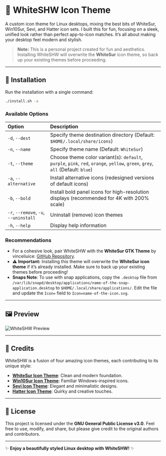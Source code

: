 # 🌟 WhiteSHW Icon Theme

A custom icon theme for Linux desktops, mixing the best bits of WhiteSur, Win10Sur, Sevi, and Hatter icon sets. I built this for fun, focusing on a sleek, unified look rather than perfect app-to-icon matches. It’s all about making your desktop feel modern and stylish.

> **Note:** This is a personal project created for fun and aesthetics. Installing WhiteSHW will overwrite the **WhiteSur** icon theme, so back up your existing themes before proceeding.

---


## 🚀 Installation

Run the installation with a single command:

```bash
./install.sh -a
```

### Available Options

| Option                        | Description                                                                                           |
| :---------------------------- | :---------------------------------------------------------------------------------------------------- |
| `-d`, `--dest`                | Specify theme destination directory (Default: `$HOME/.local/share/icons`)                             |
| `-n`, `--name`                | Specify theme name (Default: `WhiteSur`)                                                              |
| `-t`, `--theme`               | Choose theme color variant(s): `default`, `purple`, `pink`, `red`, `orange`, `yellow`, `green`, `grey`, `all` (Default: `blue`) |
| `-a`, `--alternative`         | Install alternative icons (redesigned versions of default icons)                                      |
| `-b`, `--bold`                | Install bold panel icons for high-resolution displays (recommended for 4K with 200% scale)            |
| `-r`, `--remove`, `-u`, `--uninstall` | Uninstall (remove) icon themes                                                                |
| `-h`, `--help`                | Display help information                                                                             |

### Recommendations

- For a cohesive look, pair WhiteSHW with the **WhiteSur GTK Theme** by vinceliuice: [GitHub Repository](https://github.com/vinceliuice/WhiteSur-gtk-theme).
- ⚠️ **Important:** Installing this theme will overwrite the **WhiteSur icon theme** if it’s already installed. Make sure to back up your existing themes before proceeding!
- **Snaps Note**: To use with snap applications, copy the `.desktop` file from `/var/lib/snapd/desktop/applications/name-of-the-snap-application.desktop` to `$HOME/.local/share/applications/`. Edit the file and update the `Icon=` field to `Icon=name-of-the-icon.svg`.

---

## 🖼️ Preview

![WhiteSHW Preview](https://github.com/user-attachments/assets/657034d8-f9cb-4dd7-afc3-7f161299e112)

---

## 🙌 Credits

WhiteSHW is a fusion of four amazing icon themes, each contributing to its unique style:

- **[WhiteSur Icon Theme](https://github.com/vinceliuice/WhiteSur-icon-theme)**: Clean and modern foundation.
- **[Win10Sur Icon Theme](https://github.com/yeyushengfan258/Win10Sur-icon-theme)**: Familiar Windows-inspired icons.
- **[Sevi Icon Theme](https://github.com/TaylanTatli/Sevi)**: Elegant and minimalistic designs.
- **[Hatter Icon Theme](https://github.com/Mibea/Hatter)**: Quirky and creative touches.

---

## 📜 License

This project is licensed under the **GNU General Public License v3.0**. Feel free to use, modify, and share, but please give credit to the original authors and contributors.

---

✨ **Enjoy a beautifully styled Linux desktop with WhiteSHW!** ✨
